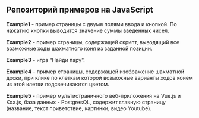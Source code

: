 ##  Репозиторий примеров на JavaScript

**Example1** - пример страницы с двумя полями ввода и кнопкой. По нажатию кнопки выводится значение суммы введенных чисел.

**Example2** - пример страницы, содержащей скрипт, выводящий все возможные ходы шахматного коня из заданной позиции.

**Example3** - игра “Найди пару”.

**Example4** - пример страницы, содержащей изображение шахматной доски, при клике по клеткам которой возможные варианты ходов 
конем из этой клетки подсвечиваются цветом.

**Example5** - пример мультистраничного веб-приложения на Vue.js и Koa.js, база данных - PostgresQL, содержит главную страницу 
(название, текст приветствие, картинки, видео Youtube). 
 
